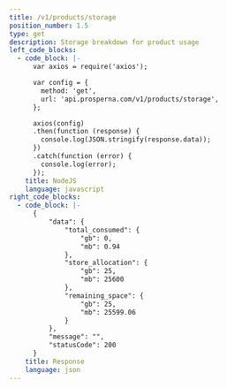 ```yaml
---
title: /v1/products/storage
position_number: 1.5
type: get
description: Storage breakdown for product usage
left_code_blocks:
  - code_block: |-
      var axios = require('axios');

      var config = {
        method: 'get',
        url: 'api.prosperna.com/v1/products/storage',
      };

      axios(config)
      .then(function (response) {
        console.log(JSON.stringify(response.data));
      })
      .catch(function (error) {
        console.log(error);
      });
    title: NodeJS
    language: javascript
right_code_blocks:
  - code_block: |-
      {
          "data": {
              "total_consumed": {
                  "gb": 0,
                  "mb": 0.94
              },
              "store_allocation": {
                  "gb": 25,
                  "mb": 25600
              },
              "remaining_space": {
                  "gb": 25,
                  "mb": 25599.06
              }
          },
          "message": "",
          "statusCode": 200
      }
    title: Response
    language: json
---
```

